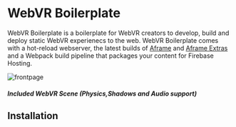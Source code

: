 # WebVR Boilerplate

WebVR Boilerplate is a boilerplate for WebVR creators to develop, build and deploy static WebVR experienecs to the web. WebVR Boilerplate comes with a hot-reload webserver, the latest builds of [Aframe](https://github.com/aframevr/aframe/) and [Aframe Extras](https://github.com/donmccurdy/aframe-extras/) and a Webpack build pipeline that packages your content for Firebase Hosting.

![frontpage](https://user-images.githubusercontent.com/1003196/29487874-39d7f72e-84ce-11e7-8e53-95c122a49f6e.png)
#### _Included WebVR Scene (Physics,Shadows and Audio support)_

## Installation
